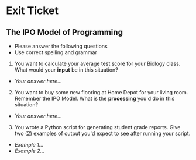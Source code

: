 
# Exit Ticket
## The IPO Model of Programming

- Please answer the following questions 
- Use correct spelling and grammar

1. You want to calculate your average test score for your Biology class.  What would your **input** be in this situation?
- *Your answer here...*


2. You want to buy some new flooring at Home Depot for your living room.  Remember the IPO Model.  What is the **processing** you'd do in this situation?
- *Your answer here...*


3. You wrote a Python script for generating student grade reports.  Give two (2) examples of output you'd expect to see after running your script.
- *Example 1...*
- *Example 2...*




